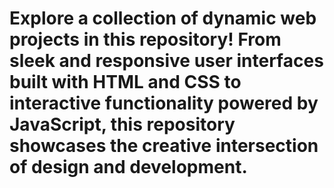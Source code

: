 # Explore a collection of dynamic web projects in this repository! From sleek and responsive user interfaces built with HTML and CSS to interactive functionality powered by JavaScript, this repository showcases the creative intersection of design and development. 

